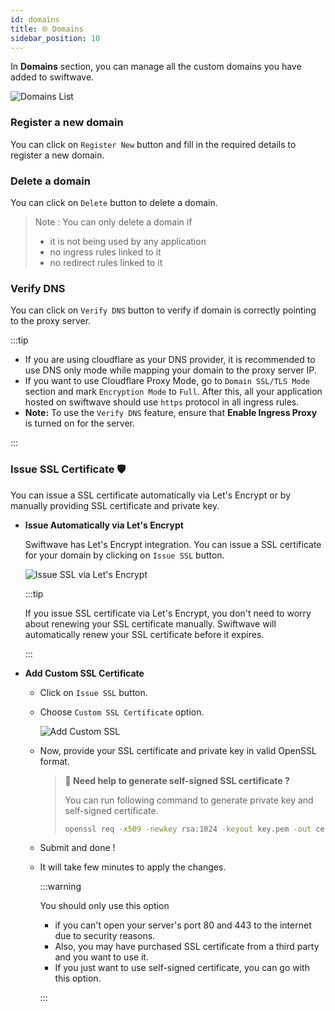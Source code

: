 ```yaml
---
id: domains
title: 🌐 Domains
sidebar_position: 10
---
```


In **Domains** section, you can manage all the custom domains you have added to swiftwave.

![Domains List](/assets/2.2.x/domain-list.png)

### Register a new domain
You can click on `Register New` button and fill in the required details to register a new domain.

### Delete a domain
You can click on `Delete` button to delete a domain.
> Note : You can only delete a domain if
> - it is not being used by any application
> - no ingress rules linked to it
> - no redirect rules linked to it

### Verify DNS
You can click on `Verify DNS` button to verify if domain is correctly pointing to the proxy server.

:::tip

- If you are using cloudflare as your DNS provider, it is recommended to use DNS only mode while mapping your domain to the proxy server IP.
- If you want to use Cloudflare Proxy Mode, go to `Domain SSL/TLS Mode` section and mark `Encryption Mode` to `Full`. After this, all your application hosted on swiftwave should use `https` protocol in all ingress rules.
- **Note:** To use the `Verify DNS` feature, ensure that **Enable Ingress Proxy** is turned on for the server.

:::

### Issue SSL Certificate 🛡️

You can issue a SSL certificate automatically via Let's Encrypt or by manually providing SSL certificate and private key.

- **Issue Automatically via Let's Encrypt**

  Swiftwave has Let's Encrypt integration. You can issue a SSL certificate for your domain by clicking on `Issue SSL` button.

  ![Issue SSL via Let's Encrypt](/assets/2.2.x/letsencrypt-ssl-issue.png)

  :::tip

  If you issue SSL certificate via Let's Encrypt, you don't need to worry about renewing your SSL certificate manually. Swiftwave will automatically renew your SSL certificate before it expires.

  :::

- **Add Custom SSL Certificate**

  - Click on `Issue SSL` button.
  - Choose `Custom SSL Certificate` option.

    ![Add Custom SSL](/assets/2.2.x/add-custom-ssl.png)

  - Now, provide your SSL certificate and private key in valid OpenSSL format.
    > **🤝 Need help to generate self-signed SSL certificate ?**
    > 
    > You can run following command to generate private key and self-signed certificate.
    > ```bash
    > openssl req -x509 -newkey rsa:1024 -keyout key.pem -out cert.pem -sha256 -days 365 -nodes
    > ```
  - Submit and done !
  - It will take few minutes to apply the changes.

    :::warning

    You should only use this option 
    - if you can't open your server's port 80 and 443 to the internet due to security reasons. 
    - Also, you may have purchased SSL certificate from a third party and you want to use it.
    - If you just want to use self-signed certificate, you can go with this option.

    :::
